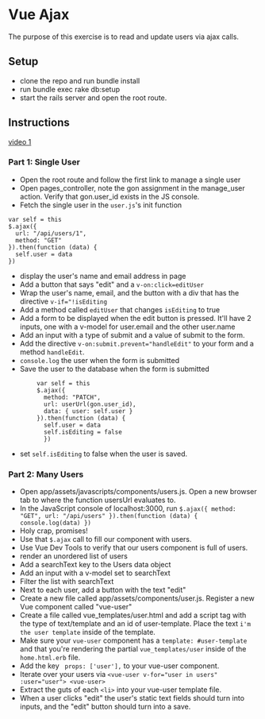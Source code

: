 # Vue Ajax

The purpose of this exercise is to read and update users via ajax calls. 

## Setup

+ clone the repo and run bundle install
+ run bundle exec rake db:setup
+ start the rails server and open the root route.

## Instructions

[video 1](http://youtu.be/OjFCBopqf8A)

### Part 1: Single User
+ Open the root route and follow the first link to manage a single user
+ Open pages_controller, note the gon assignment in the manage_user action. Verify that gon.user_id exists in the JS console.
+ Fetch the single user in the `user.js`'s init function

```
var self = this
$.ajax({
  url: "/api/users/1",
  method: "GET"
}).then(function (data) {
  self.user = data
})
```

+ display the user's name and email address in page
+ Add a button that says "edit" and a `v-on:click=editUser`
+ Wrap the user's name, email, and the button with a div that has the directive `v-if="!isEditing`
+ Add a method called `editUser` that changes `isEditing` to true
+ Add a form to be displayed when the edit button is pressed. It'll have 2 inputs, one with a v-model for user.email and the other user.name
+ Add an input with a type of submit and a value of submit to the form.
+ Add the directive `v-on:submit.prevent="handleEdit"` to your form and a method `handleEdit`.
+ `console.log` the user when the form is submitted
+ Save the user to the database when the form is submitted
```
        var self = this
        $.ajax({
          method: "PATCH",
          url: userUrl(gon.user_id),
          data: { user: self.user }
        }).then(function (data) {
          self.user = data
          self.isEditing = false
          })
```
+ set `self.isEditing` to false when the user is saved.

### Part 2: Many Users
+ Open app/assets/javascripts/components/users.js. Open a new browser tab to where the function usersUrl evaluates to.
+ In the JavaScript console of localhost:3000, run `$.ajax({ method: "GET", url: "/api/users" }).then(function (data) { console.log(data) })`
+ Holy crap, promises! 
+ Use that `$.ajax` call to fill our component with users.
+ Use Vue Dev Tools to verify that our users component is full of users.
+ render an unordered list of users
+ Add a searchText key to the Users data object
+ Add an input with a v-model set to searchText
+ Filter the list with searchText
+ Next to each user, add a button with the text "edit"
+ Create a new file called app/assets/components/user.js. Register a new Vue component called "vue-user"
+ Create a file called vue_templates/user.html and add a script tag with the type of text/template and an id of user-template. Place the text `i'm the user template` inside of the template.
+ Make sure your `vue-user` component has a `template: #user-template` and that you're rendering the partial `vue_templates/user` inside of the `home.html.erb` file.
+ Add the key ` props: ['user'],` to your vue-user component. 
+ Iterate over your users via `<vue-user v-for="user in users" :user="user"> <vue-user>`
+ Extract the guts of each `<li>` into your vue-user template file.
+ When a user clicks "edit" the user's static text fields should turn into inputs, and the "edit" button should turn into a save.

